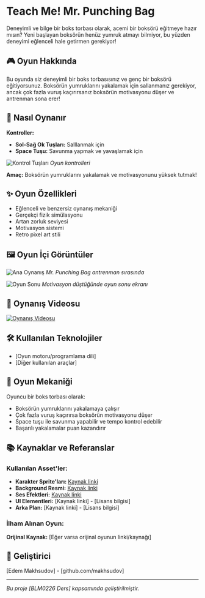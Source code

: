 # Teach Me! Mr. Punching Bag

Deneyimli ve bilge bir boks torbası olarak, acemi bir boksörü eğitmeye hazır mısın? Yeni başlayan boksörün henüz yumruk atmayı bilmiyor, bu yüzden deneyimi eğlenceli hale getirmen gerekiyor!

## 🎮 Oyun Hakkında

Bu oyunda siz deneyimli bir boks torbasısınız ve genç bir boksörü eğitiyorsunuz. Boksörün yumruklarını yakalamak için sallanmanız gerekiyor, ancak çok fazla vuruş kaçırırsanız boksörün motivasyonu düşer ve antrenman sona erer!

## 🥊 Nasıl Oynanır

**Kontroller:**
- **Sol-Sağ Ok Tuşları:** Salllanmak için
- **Space Tuşu:** Savunma yapmak ve yavaşlamak için

![Kontrol Tuşları](image/tuslar.png)
*Oyun kontrolleri*

**Amaç:** Boksörün yumruklarını yakalamak ve motivasyonunu yüksek tutmak!

## ✨ Oyun Özellikleri

- Eğlenceli ve benzersiz oynanış mekaniği
- Gerçekçi fizik simülasyonu
- Artan zorluk seviyesi
- Motivasyon sistemi
- Retro pixel art stili

## 🖼️ Oyun İçi Görüntüler

![Ana Oynanış](image/screenshot1.png)
*Mr. Punching Bag antrenman sırasında*

![Oyun Sonu](image/screenshot1.png)
*Motivasyon düştüğünde oyun sonu ekranı*

## 🎥 Oynanış Videosu

[![Oynanış Videosu](https://img.youtube.com/vi/VIDEO_ID/0.jpg)](https://www.youtube.com/watch?v=VIDEO_ID)

## 🛠️ Kullanılan Teknolojiler

- [Oyun motoru/programlama dili]
- [Diğer kullanılan araçlar]

## 🎯 Oyun Mekaniği

Oyuncu bir boks torbası olarak:
- Boksörün yumruklarını yakalamaya çalışır
- Çok fazla vuruş kaçırırsa boksörün motivasyonu düşer
- Space tuşu ile savunma yapabilir ve tempo kontrol edebilir
- Başarılı yakalamalar puan kazandırır

## 📚 Kaynaklar ve Referanslar

### Kullanılan Asset'ler:

- **Karakter Sprite'ları:** [Kaynak linki](https://salut-c-leo.itch.io/mr-punching-bag)
- **Background Resmi:** [Kaynak linki](https://deepai.org/machine-learning-model/text2img)
- **Ses Efektleri:** [Kaynak linki](https://pixabay.com/)  
- **UI Elementleri:** [Kaynak linki] - [Lisans bilgisi]
- **Arka Plan:** [Kaynak linki] - [Lisans bilgisi]

### İlham Alınan Oyun:
**Orijinal Kaynak:** [Eğer varsa orijinal oyunun linki/kaynağı]

## 👤 Geliştirici

[Edem Makhsudov] - [github.com/makhsudov]

---
*Bu proje [BLM0226 Ders] kapsamında geliştirilmiştir.*

